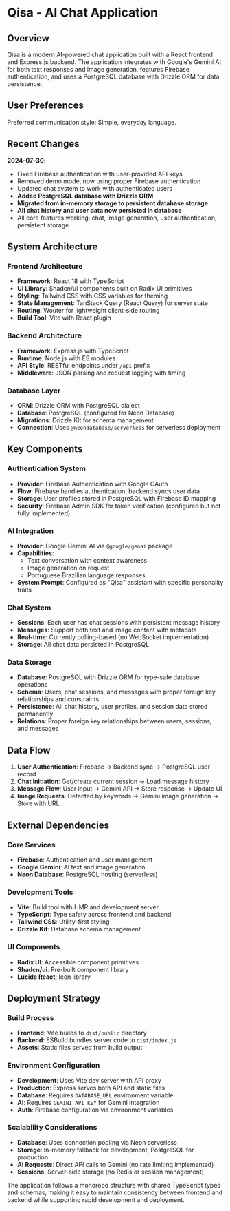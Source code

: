 # Qisa - AI Chat Application

## Overview

Qisa is a modern AI-powered chat application built with a React frontend and Express.js backend. The application integrates with Google's Gemini AI for both text responses and image generation, features Firebase authentication, and uses a PostgreSQL database with Drizzle ORM for data persistence.

## User Preferences

Preferred communication style: Simple, everyday language.

## Recent Changes

**2024-07-30**: 
- Fixed Firebase authentication with user-provided API keys
- Removed demo mode, now using proper Firebase authentication
- Updated chat system to work with authenticated users
- **Added PostgreSQL database with Drizzle ORM**
- **Migrated from in-memory storage to persistent database storage**
- **All chat history and user data now persisted in database**
- All core features working: chat, image generation, user authentication, persistent storage

## System Architecture

### Frontend Architecture
- **Framework**: React 18 with TypeScript
- **UI Library**: Shadcn/ui components built on Radix UI primitives
- **Styling**: Tailwind CSS with CSS variables for theming
- **State Management**: TanStack Query (React Query) for server state
- **Routing**: Wouter for lightweight client-side routing
- **Build Tool**: Vite with React plugin

### Backend Architecture
- **Framework**: Express.js with TypeScript
- **Runtime**: Node.js with ES modules
- **API Style**: RESTful endpoints under `/api` prefix
- **Middleware**: JSON parsing and request logging with timing

### Database Layer
- **ORM**: Drizzle ORM with PostgreSQL dialect
- **Database**: PostgreSQL (configured for Neon Database)
- **Migrations**: Drizzle Kit for schema management
- **Connection**: Uses `@neondatabase/serverless` for serverless deployment

## Key Components

### Authentication System
- **Provider**: Firebase Authentication with Google OAuth
- **Flow**: Firebase handles authentication, backend syncs user data
- **Storage**: User profiles stored in PostgreSQL with Firebase ID mapping
- **Security**: Firebase Admin SDK for token verification (configured but not fully implemented)

### AI Integration
- **Provider**: Google Gemini AI via `@google/genai` package
- **Capabilities**: 
  - Text conversation with context awareness
  - Image generation on request
  - Portuguese Brazilian language responses
- **System Prompt**: Configured as "Qisa" assistant with specific personality traits

### Chat System
- **Sessions**: Each user has chat sessions with persistent message history
- **Messages**: Support both text and image content with metadata
- **Real-time**: Currently polling-based (no WebSocket implementation)
- **Storage**: All chat data persisted in PostgreSQL

### Data Storage
- **Database**: PostgreSQL with Drizzle ORM for type-safe database operations
- **Schema**: Users, chat sessions, and messages with proper foreign key relationships and constraints
- **Persistence**: All chat history, user profiles, and session data stored permanently
- **Relations**: Proper foreign key relationships between users, sessions, and messages

## Data Flow

1. **User Authentication**: Firebase → Backend sync → PostgreSQL user record
2. **Chat Initiation**: Get/create current session → Load message history
3. **Message Flow**: User input → Gemini API → Store response → Update UI
4. **Image Requests**: Detected by keywords → Gemini image generation → Store with URL

## External Dependencies

### Core Services
- **Firebase**: Authentication and user management
- **Google Gemini**: AI text and image generation
- **Neon Database**: PostgreSQL hosting (serverless)

### Development Tools
- **Vite**: Build tool with HMR and development server
- **TypeScript**: Type safety across frontend and backend
- **Tailwind CSS**: Utility-first styling
- **Drizzle Kit**: Database schema management

### UI Components
- **Radix UI**: Accessible component primitives
- **Shadcn/ui**: Pre-built component library
- **Lucide React**: Icon library

## Deployment Strategy

### Build Process
- **Frontend**: Vite builds to `dist/public` directory
- **Backend**: ESBuild bundles server code to `dist/index.js`
- **Assets**: Static files served from build output

### Environment Configuration
- **Development**: Uses Vite dev server with API proxy
- **Production**: Express serves both API and static files
- **Database**: Requires `DATABASE_URL` environment variable
- **AI**: Requires `GEMINI_API_KEY` for Gemini integration
- **Auth**: Firebase configuration via environment variables

### Scalability Considerations
- **Database**: Uses connection pooling via Neon serverless
- **Storage**: In-memory fallback for development, PostgreSQL for production
- **AI Requests**: Direct API calls to Gemini (no rate limiting implemented)
- **Sessions**: Server-side storage (no Redis or session management)

The application follows a monorepo structure with shared TypeScript types and schemas, making it easy to maintain consistency between frontend and backend while supporting rapid development and deployment.